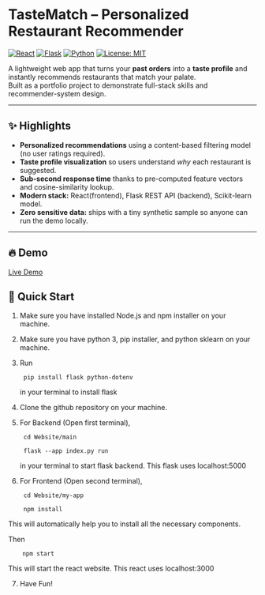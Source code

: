 
# TasteMatch – Personalized Restaurant Recommender
[![React](https://img.shields.io/badge/frontend-react-blue?logo=react)](#)
[![Flask](https://img.shields.io/badge/backend-flask-black?logo=flask)](#)
[![Python](https://img.shields.io/badge/ML-scikit--learn-yellow?logo=python)](#)
[![License: MIT](https://img.shields.io/badge/license-MIT-green)](#)

A lightweight web app that turns your **past orders** into a **taste profile** and instantly recommends restaurants that match your palate.  
Built as a portfolio project to demonstrate full-stack skills and recommender-system design.

---

## ✨ Highlights
- **Personalized recommendations** using a content-based filtering model (no user ratings required).  
- **Taste profile visualization** so users understand *why* each restaurant is suggested.  
- **Sub-second response time** thanks to pre-computed feature vectors and cosine-similarity lookup.  
- **Modern stack:** React(frontend), Flask REST API (backend), Scikit-learn model.  
- **Zero sensitive data:** ships with a tiny synthetic sample so anyone can run the demo locally.

---

## 🔥 Demo
<!-- Replace with your own links / GIFs -->
[Live Demo](https://your-demo-url.com)



## 🚀 Quick Start

1. Make sure you have installed Node.js and npm installer on your machine.

2. Make sure you have python 3, pip installer, and python sklearn on your machine.

3. Run 

        pip install flask python-dotenv
   
   in your terminal to install flask
   
4. Clone the github repository on your machine.

5. For Backend (Open first terminal), 

        cd Website/main
        
        flask --app index.py run
        
   in your terminal to start flask backend. This flask uses localhost:5000 
   
6. For Frontend (Open second terminal), 
  
        cd Website/my-app
        
        npm install
        
  This will automatically help you to install all the necessary components.
  
  Then
      
        npm start
        
  This will start the react website. This react uses localhost:3000 
  
  7. Have Fun!
